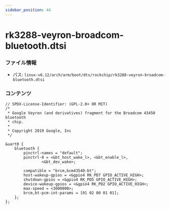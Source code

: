 ```yaml
---
sidebar_position: 44
---
```

# rk3288-veyron-broadcom-bluetooth.dtsi

### ファイル情報

- パス: `linux-v6.12/arch/arm/boot/dts/rockchip/rk3288-veyron-broadcom-bluetooth.dtsi`

### コンテンツ

```dtsi
// SPDX-License-Identifier: (GPL-2.0+ OR MIT)
/*
 * Google Veyron (and derivatives) fragment for the Broadcom 43450 bluetooth
 * chip.
 *
 * Copyright 2019 Google, Inc
 */

&uart0 {
	bluetooth {
		pinctrl-names = "default";
		pinctrl-0 = <&bt_host_wake_l>, <&bt_enable_l>,
			    <&bt_dev_wake>;

		compatible = "brcm,bcm43540-bt";
		host-wakeup-gpios = <&gpio4 RK_PD7 GPIO_ACTIVE_HIGH>;
		shutdown-gpios = <&gpio4 RK_PD5 GPIO_ACTIVE_HIGH>;
		device-wakeup-gpios = <&gpio4 RK_PD2 GPIO_ACTIVE_HIGH>;
		max-speed = <3000000>;
		brcm,bt-pcm-int-params = [01 02 00 01 01];
	};
};

```
